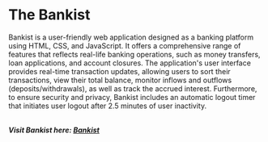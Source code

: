 # The Bankist

Bankist is a user-friendly web application designed as a banking platform using HTML, CSS, and JavaScript. It offers a comprehensive range of features that reflects real-life banking operations, such as money transfers, loan applications, and account closures. The application's user interface provides real-time transaction updates, allowing users to sort their transactions, view their total balance, monitor inflows and outflows (deposits/withdrawals), as well as track the accrued interest. Furthermore, to ensure security and privacy, Bankist includes an automatic logout timer that initiates user logout after 2.5 minutes of user inactivity.<br><br>

<strong>_Visit Bankist here: <a href="https://mohsinziaa.github.io/Bankist.github.io/">Bankist</a>_</strong>
